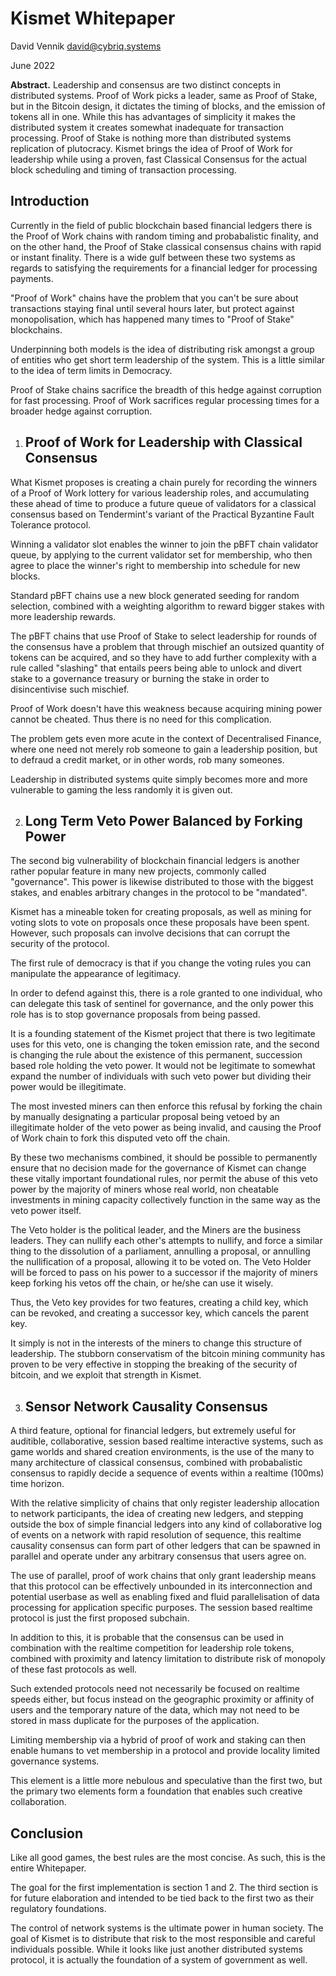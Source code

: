 # Kismet Whitepaper

David Vennik <david@cybriq.systems>

June 2022

**Abstract.** Leadership and consensus are two distinct concepts in distributed systems. Proof of Work picks a leader, same as Proof of Stake, but in the Bitcoin design, it dictates the timing of blocks, and the emission of tokens all in one. While this has advantages of simplicity it makes the distributed system it creates somewhat inadequate for transaction processing. Proof of Stake is nothing more than distributed systems replication of plutocracy. Kismet brings the idea of Proof of Work for leadership while using a proven, fast Classical Consensus for the actual block scheduling and timing of transaction processing.



## Introduction

Currently in the field of public blockchain based financial ledgers there is the Proof of Work chains with random timing and probabalistic finality, and on the other hand, the Proof of Stake classical consensus chains with rapid or instant finality. There is a wide gulf between these two systems as regards to satisfying the requirements for a financial ledger for processing payments. 

"Proof of Work" chains have the problem that you can't be sure about transactions staying final until several hours later, but protect against monopolisation, which has happened many times to "Proof of Stake" blockchains.

Underpinning both models is the idea of distributing risk amongst a group of entities who get short term leadership of the system. This is a little similar to the idea of term limits in Democracy.

Proof of Stake chains sacrifice the breadth of this hedge against corruption for fast processing. Proof of Work sacrifices regular processing times for a broader hedge against corruption.

1. ## Proof of Work for Leadership with Classical Consensus

What Kismet proposes is creating a chain purely for recording the winners of a Proof of Work lottery for various leadership roles, and accumulating these ahead of time to produce a future queue of validators for a classical consensus based on Tendermint's variant of the Practical Byzantine Fault Tolerance protocol.

Winning a validator slot enables the winner to join the pBFT chain validator queue, by applying to the current validator set for membership, who then agree to place the winner's right to membership into schedule for new blocks.

Standard pBFT chains use a new block generated seeding for random selection, combined with a weighting algorithm to reward bigger stakes with more leadership rewards.

The pBFT chains that use Proof of Stake to select leadership for rounds of the consensus have a problem that through mischief an outsized quantity of tokens can be acquired, and so they have to add further complexity with a rule called "slashing" that entails peers being able to unlock and divert stake to a governance treasury or burning the stake in order to disincentivise such mischief.

Proof of Work doesn't have this weakness because acquiring mining power cannot be cheated. Thus there is no need for this complication.

The problem gets even more acute in the context of Decentralised Finance, where one need not merely rob someone to gain a leadership position, but to defraud a credit market, or in other words, rob many someones. 

Leadership in distributed systems quite simply becomes more and more vulnerable to gaming the less randomly it is given out.

2.   ## Long Term Veto Power Balanced by Forking Power

The second big vulnerability of blockchain financial ledgers is another rather popular feature in many new projects, commonly called "governance". This power is likewise distributed to those with the biggest stakes, and enables arbitrary changes in the protocol to be "mandated". 

Kismet has a mineable token for creating proposals, as well as mining for voting slots to vote on proposals once these proposals have been spent. However, such proposals can involve decisions that can corrupt the security of the protocol.

The first rule of democracy is that if you change the voting rules you can manipulate the appearance of legitimacy.

In order to defend against this, there is a role granted to one individual, who can delegate this task of sentinel for governance, and the only power this role has is to stop governance proposals from being passed.

It is a founding statement of the Kismet project that there is two legitimate uses for this veto, one is changing the token emission rate, and the second is changing the rule about the existence of this permanent, succession based role holding the veto power. It would not be legitimate to somewhat expand the number of individuals with such veto power but dividing their power would be illegitimate.

The most invested miners can then enforce this refusal by forking the chain by manually designating a particular proposal being vetoed by an illegitimate holder of the veto power as being invalid, and causing the Proof of Work chain to fork this disputed veto off the chain.

By these two mechanisms combined, it should be possible to permanently ensure that no decision made for the governance of Kismet can change these vitally important foundational rules, nor permit the abuse of this veto power by the majority of miners whose real world, non cheatable investments in mining capacity collectively function in the same way as the veto power itself. 

The Veto holder is the political leader, and the Miners are the business leaders. They can nullify each other's attempts to nullify, and force a similar thing to the dissolution of a parliament, annulling a proposal, or annulling the nullification of a proposal, allowing it to be voted on. The Veto Holder will be forced to pass on his power to a successor if the majority of miners keep forking his vetos off the chain, or he/she can use it wisely.

Thus, the Veto key provides for two features, creating a child key, which can be revoked, and creating a successor key, which cancels the parent key.

It simply is not in the interests of the miners to change this structure of leadership. The stubborn conservatism of the bitcoin mining community has proven to be very effective in stopping the breaking of the security of bitcoin, and we exploit that strength in Kismet.

3.   ## Sensor Network Causality Consensus

A third feature, optional for financial ledgers, but extremely useful for auditible, collaborative, session based realtime interactive systems, such as game worlds and shared creation environments, is the use of the many to many architecture of classical consensus, combined with probabalistic consensus to rapidly decide a sequence of events within a realtime (100ms) time horizon.

With the relative simplicity of chains that only register leadership allocation to network participants, the idea of creating new ledgers, and stepping outside the box of simple financial ledgers into any kind of collaborative log of events on a network with rapid resolution of sequence, this realtime causality consensus can form part of other ledgers that can be spawned in parallel and operate under any arbitrary consensus that users agree on.

The use of parallel, proof of work chains that only grant leadership means that this protocol can be effectively unbounded in its interconnection and potential userbase as well as enabling fixed and fluid parallelisation of data processing for application specific purposes. The session based realtime protocol is just the first proposed subchain. 

In addition to this, it is probable that the consensus can be used in combination with the realtime competition for leadership role tokens, combined with proximity and latency limitation to distribute risk of monopoly of these fast protocols as well.

Such extended protocols need not necessarily be focused on realtime speeds either, but focus instead on the geographic proximity or affinity of users and the temporary nature of the data, which may not need to be stored in mass duplicate for the purposes of the application.

Limiting membership via a hybrid of proof of work and staking can then enable humans to vet membership in a protocol and provide locality limited governance systems.

This element is a little more nebulous and speculative than the first two, but the primary two elements form a foundation that enables such creative collaboration.

## Conclusion

Like all good games, the best rules are the most concise. As such, this is the entire Whitepaper. 

The goal for the first implementation is section 1 and 2. The third section is for future elaboration and intended to be tied back to the first two as their regulatory foundations.

The control of network systems is the ultimate power in human society. The goal of Kismet is to distribute that risk to the most responsible and careful individuals possible. While it looks like just another distributed systems protocol, it is actually the foundation of a system of government as well. 